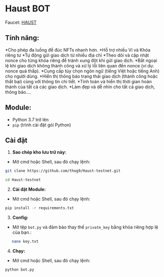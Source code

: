 # Haust BOT
Faucet: [HAUST](https://faucet.haust.app/)

## Tính năng:

*Cho phép đa luồng để đúc NFTs nhanh hơn.
*Hỗ trợ nhiều Ví và Khóa riêng tư
*Tự động gửi giao dịch từ nhiều địa chỉ
*Theo dõi và cập nhật nonce cho từng khóa riêng để tránh xung đột khi gửi giao dịch.
*Bắt ngoại lệ khi giao dịch không thành công và xử lý lỗi liên quan đến nonce (ví dụ: nonce quá thấp).
*Cung cấp tùy chọn ngôn ngữ (tiếng Việt hoặc tiếng Anh) cho người dùng.
*Hiển thị thông báo trạng thái giao dịch (thành công hoặc thất bại) cùng với thông tin chi tiết.
*Tính toán và hiển thị thời gian hoàn thành của tất cả các giao dịch.
*Làm đẹp và dễ nhìn cho tất cả giao dịch, thông báo.... 

## Module:

- Python 3.7 trở lên
- `pip` (trình cài đặt gói Python)

## Cài đặt
1. **Sao chép kho lưu trữ này:**
- Mở cmd hoặc Shell, sau đó chạy lệnh:
```sh
git clone https://github.com/thog9/Haust-testnet.git
```
```sh
cd Haust-testnet
```
2. **Cài đặt Module:**
- Mở cmd hoặc Shell, sau đó chạy lệnh:
```sh
pip install -r requirements.txt
```
3. **Config:**
- Mở tệp `bot.py` và đảm bảo thay thế `private_key` bằng khóa riêng hợp lệ của bạn.:
```sh
   nano key.txt
```
4. **Chạy:**
- Mở cmd hoặc Shell, sau đó chạy lệnh:
```sh
python bot.py
```
